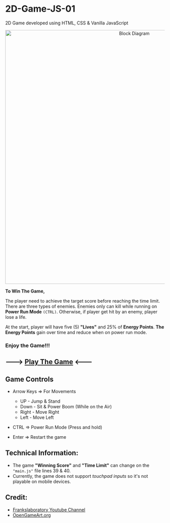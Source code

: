 # 2D-Game-JS-01
2D Game developed using HTML, CSS & Vanilla JavaScript

<p align="center">
  <img width="800" src="https://user-images.githubusercontent.com/87106402/184531743-002b0b76-674a-49a4-9dc1-56338ee66faf.png" alt="Block Diagram">
</p>

**To Win The Game,**

The player need to achieve the target score before reaching the time limit. There are three types of enemies. Enemies only can kill while running on **Power Run Mode** ``(CTRL)``. Otherwise, if player get hit by an enemy, player lose a life. 

At the start, player will have five (5) **"Lives"** and 25% of **Energy Points**. **The Energy Points** gain over time and reduce when on power run mode.

### Enjoy the Game!!!

## ---> [Play The Game](https://hasithasuneth.github.io/2D-Game-JS-01/2DGameJS/index.html) <---

## Game Controls

- Arrow Keys => For Movements
  - UP - Jump & Stand
  - Down - Sit & Power Boom (While on the Air)
  - Right - Move Right
  - Left - Move Left

- CTRL => Power Run Mode (Press and hold)
- Enter => Restart the game


## Technical Information:
- The game **"Winning Score"** and **"Time Limit"** can change on the ``"main.js"`` file lines 39 & 40.
- Currently, the game does not support *touchpad inputs* so it's not playable on mobile devices.

## Credit:
- [Frankslaboratory Youtube Channel](https://www.youtube.com/c/Frankslaboratory)
- [OpenGameArt.org](https://opengameart.org/)
